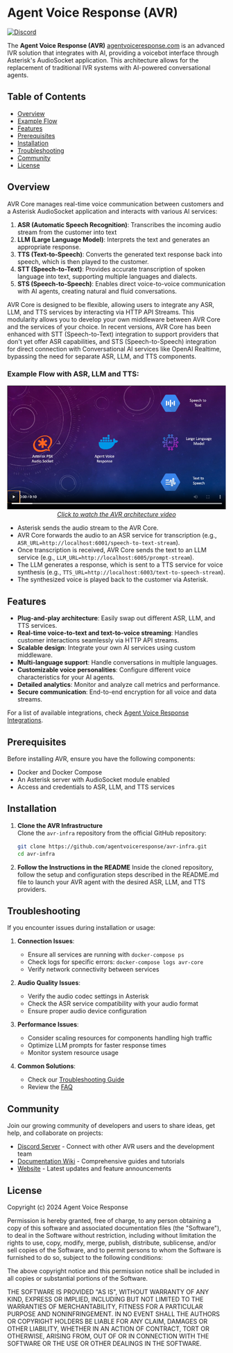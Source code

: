 # Agent Voice Response (AVR)

[![Discord](https://img.shields.io/discord/1347239846632226998?label=Discord&logo=discord)](https://discord.gg/DFTU69Hg74)

The **Agent Voice Response (AVR)** [agentvoiceresponse.com](https://www.agentvoiceresponse.com/) is an advanced IVR solution that integrates with AI, providing a voicebot interface through Asterisk's AudioSocket application. This architecture allows for the replacement of traditional IVR systems with AI-powered conversational agents.

## Table of Contents
- [Overview](#overview)
- [Example Flow](#example-flow)
- [Features](#features)
- [Prerequisites](#prerequisites)
- [Installation](#installation)
- [Troubleshooting](#troubleshooting)
- [Community](#community)
- [License](#license)

## Overview

AVR Core manages real-time voice communication between customers and a Asterisk AudioSocket application and interacts with various AI services:

1. **ASR (Automatic Speech Recognition)**: Transcribes the incoming audio stream from the customer into text 
2. **LLM (Large Language Model)**: Interprets the text and generates an appropriate response. 
3. **TTS (Text-to-Speech)**: Converts the generated text response back into speech, which is then played to the customer. 
4. **STT (Speech-to-Text)**: Provides accurate transcription of spoken language into text, supporting multiple languages and dialects.
5. **STS (Speech-to-Speech)**: Enables direct voice-to-voice communication with AI agents, creating natural and fluid conversations.


AVR Core is designed to be flexible, allowing users to integrate any ASR, LLM, and TTS services by interacting via HTTP API Streams. This modularity allows you to develop your own middleware between AVR Core and the services of your choice. In recent versions, AVR Core has been enhanced with STT (Speech-to-Text) integration to support providers that don't yet offer ASR capabilities, and STS (Speech-to-Speech) integration for direct connection with Conversational AI services like OpenAI Realtime, bypassing the need for separate ASR, LLM, and TTS components.

### Example Flow with ASR, LLM and TTS:

<div align="center">
  <a href="https://github.com/agentvoiceresponse/.github/blob/main/profile/images/avr-architecture.mp4">
    <img src="https://github.com/agentvoiceresponse/.github/blob/main/profile/images/avr-architecture.png" alt="AVR Architecture Video" width="600">
    <br>
    <em>Click to watch the AVR architecture video</em>
  </a>
</div>

- Asterisk sends the audio stream to the AVR Core.
- AVR Core forwards the audio to an ASR service for transcription (e.g., `ASR_URL=http://localhost:6001/speech-to-text-stream`).
- Once transcription is received, AVR Core sends the text to an LLM service (e.g., `LLM_URL=http://localhost:6005/prompt-stream`).
- The LLM generates a response, which is sent to a TTS service for voice synthesis (e.g., `TTS_URL=http://localhost:6003/text-to-speech-stream`).
- The synthesized voice is played back to the customer via Asterisk.

## Features
- **Plug-and-play architecture**: Easily swap out different ASR, LLM, and TTS services.
- **Real-time voice-to-text and text-to-voice streaming**: Handles customer interactions seamlessly via HTTP API streams.
- **Scalable design**: Integrate your own AI services using custom middleware.
- **Multi-language support**: Handle conversations in multiple languages.
- **Customizable voice personalities**: Configure different voice characteristics for your AI agents.
- **Detailed analytics**: Monitor and analyze call metrics and performance.
- **Secure communication**: End-to-end encryption for all voice and data streams.

For a list of available integrations, check [Agent Voice Response Integrations](https://github.com/orgs/agentvoiceresponse/repositories).

## Prerequisites

Before installing AVR, ensure you have the following components:

- Docker and Docker Compose
- An Asterisk server with AudioSocket module enabled
- Access and credentials to ASR, LLM, and TTS services 

## Installation

1. **Clone the AVR Infrastructure**  
   Clone the `avr-infra` repository from the official GitHub repository:

   ```bash
   git clone https://github.com/agentvoiceresponse/avr-infra.git
   cd avr-infra

2. **Follow the Instructions in the README**
   Inside the cloned repository, follow the setup and configuration steps described in the README.md file to launch your AVR agent with the desired ASR, LLM, and TTS providers.


## Troubleshooting

If you encounter issues during installation or usage:

1. **Connection Issues**:
   - Ensure all services are running with `docker-compose ps`
   - Check logs for specific errors: `docker-compose logs avr-core`
   - Verify network connectivity between services

2. **Audio Quality Issues**:
   - Verify the audio codec settings in Asterisk
   - Check the ASR service compatibility with your audio format
   - Ensure proper audio device configuration

3. **Performance Issues**:
   - Consider scaling resources for components handling high traffic
   - Optimize LLM prompts for faster response times
   - Monitor system resource usage

4. **Common Solutions**:
   - Check our [Troubleshooting Guide](https://wiki.agentvoiceresponse.com)
   - Review the [FAQ](https://agentvoiceresponse.com/#faqs)


## Community

Join our growing community of developers and users to share ideas, get help, and collaborate on projects:

- [Discord Server](https://discord.gg/MUd3y7eGVF) - Connect with other AVR users and the development team
- [Documentation Wiki](https://wiki.agentvoiceresponse.com) - Comprehensive guides and tutorials
- [Website](https://www.agentvoiceresponse.com) - Latest updates and feature announcements


## License

Copyright (c) 2024 Agent Voice Response

Permission is hereby granted, free of charge, to any person obtaining a copy of this software and associated documentation files (the "Software"), to deal in the Software without restriction, including without limitation the rights to use, copy, modify, merge, publish, distribute, sublicense, and/or sell copies of the Software, and to permit persons to whom the Software is furnished to do so, subject to the following conditions:

The above copyright notice and this permission notice shall be included in all copies or substantial portions of the Software.

THE SOFTWARE IS PROVIDED "AS IS", WITHOUT WARRANTY OF ANY KIND, EXPRESS OR IMPLIED, INCLUDING BUT NOT LIMITED TO THE WARRANTIES OF MERCHANTABILITY, FITNESS FOR A PARTICULAR PURPOSE AND NONINFRINGEMENT. IN NO EVENT SHALL THE AUTHORS OR COPYRIGHT HOLDERS BE LIABLE FOR ANY CLAIM, DAMAGES OR OTHER LIABILITY, WHETHER IN AN ACTION OF CONTRACT, TORT OR OTHERWISE, ARISING FROM, OUT OF OR IN CONNECTION WITH THE SOFTWARE OR THE USE OR OTHER DEALINGS IN THE SOFTWARE.

